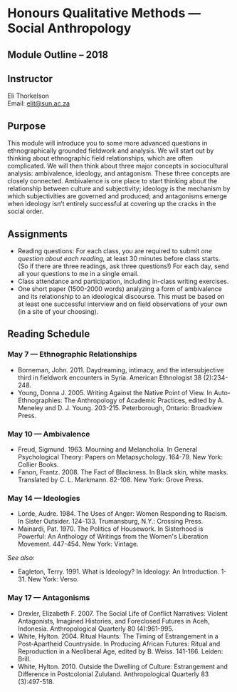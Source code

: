 # Honours Qualitative Methods — Social Anthropology

## Module Outline – 2018

## Instructor 

Eli Thorkelson  
Email: [elit@sun.ac.za](mailto:elit@sun.ac.za)

## Purpose

This module will introduce you to some more advanced questions in ethnographically grounded fieldwork and analysis. We will start out by thinking about ethnographic field relationships, which are often complicated. We will then think about three major concepts in sociocultural analysis: ambivalence, ideology, and antagonism. These three concepts are closely connected. Ambivalence is one place to start thinking about the relationship between culture and subjectivity; ideology is the mechanism by which subjectivities are governed and produced; and antagonisms emerge when ideology isn’t entirely successful at covering up the cracks in the social order.

## Assignments

- Reading questions: For each class, you are required to submit *one question about each reading*, at least 30 minutes before class starts. (So if there are three readings, ask three questions!) For each day, send all your questions to me in a single email.
- Class attendance and participation, including in-class writing exercises.
- One short paper (1500-2000 words) analyzing a form of ambivalence and its relationship to an ideological discourse. This must be based on at least one successful interview and on field observations of your own (in a site of your choosing).


## Reading Schedule

### May 7 — Ethnographic Relationships

- Borneman, John. 2011. Daydreaming, intimacy, and the intersubjective third in fieldwork encounters in Syria. American Ethnologist 38 (2):234-248.
- Young, Donna J. 2005. Writing Against the Native Point of View. In Auto-Ethnographies: The Anthropology of Academic Practices, edited by A. Meneley and D. J. Young. 203-215. Peterborough, Ontario: Broadview Press.

### May 10 — Ambivalence

- Freud, Sigmund. 1963. Mourning and Melancholia. In General Psychological Theory: Papers on Metapsychology. 164-79. New York: Collier Books.
- Fanon, Frantz. 2008. The Fact of Blackness. In Black skin, white masks. Translated by C. L. Markmann. 82-108. New York: Grove Press.

### May 14 — Ideologies

- Lorde, Audre. 1984. The Uses of Anger: Women Responding to Racism. In Sister Outsider. 124-133. Trumansburg, N.Y.: Crossing Press.
- Mainardi, Pat. 1970. The Politics of Housework. In Sisterhood is Powerful: An Anthology of Writings from the Women's Liberation Movement. 447-454. New York: Vintage.

*See also:*

- Eagleton, Terry. 1991. What is Ideology? In Ideology: An Introduction. 1-31. New York: Verso.

### May 17 — Antagonisms

- Drexler, Elizabeth F. 2007. The Social Life of Conflict Narratives: Violent Antagonists, Imagined Histories, and Foreclosed Futures in Aceh, Indonesia. Anthropological Quarterly 80 (4):961-995.
- White, Hylton. 2004. Ritual Haunts: The Timing of Estrangement in a Post-Apartheid Countryside. In Producing African Futures: Ritual and Reproduction in a Neoliberal Age, edited by B. Weiss. 141-166. Leiden: Brill.
- White, Hylton. 2010. Outside the Dwelling of Culture: Estrangement and Difference in Postcolonial Zululand. Anthropological Quarterly 83 (3):497-518.

